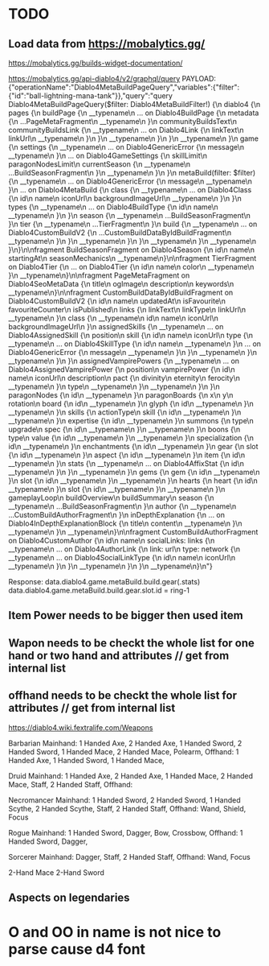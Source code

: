 # TODO
## Load data from https://mobalytics.gg/
https://mobalytics.gg/builds-widget-documentation/

https://mobalytics.gg/api-diablo4/v2/graphql/query
PAYLOAD:
{"operationName":"Diablo4MetaBuildPageQuery","variables":{"filter":{"id":"ball-lightning-mana-tank"}},"query":"query Diablo4MetaBuildPageQuery($filter: Diablo4MetaBuildFilter!) {\n  diablo4 {\n    pages {\n      buildPage {\n        __typename\n        ... on Diablo4BuildPage {\n          metadata {\n            ...PageMetaFragment\n            __typename\n          }\n          communityBuildsText\n          communityBuildsLink {\n            __typename\n            ... on Diablo4Link {\n              linkText\n              linkUrl\n              __typename\n            }\n          }\n          __typename\n        }\n      }\n      __typename\n    }\n    game {\n      settings {\n        __typename\n        ... on Diablo4GenericError {\n          message\n          __typename\n        }\n        ... on Diablo4GameSettings {\n          skillLimit\n          paragonNodesLimit\n          currentSeason {\n            __typename\n            ...BuildSeasonFragment\n          }\n          __typename\n        }\n      }\n      metaBuild(filter: $filter) {\n        __typename\n        ... on Diablo4GenericError {\n          message\n          __typename\n        }\n        ... on Diablo4MetaBuild {\n          class {\n            __typename\n            ... on Diablo4Class {\n              id\n              name\n              iconUrl\n              backgroundImageUrl\n              __typename\n            }\n          }\n          types {\n            __typename\n            ... on Diablo4BuildType {\n              id\n              name\n              __typename\n            }\n          }\n          season {\n            __typename\n            ...BuildSeasonFragment\n          }\n          tier {\n            __typename\n            ...TierFragment\n          }\n          build {\n            __typename\n            ... on Diablo4CustomBuildV2 {\n              ...CustomBuildDataByIdBuildFragment\n              __typename\n            }\n          }\n          __typename\n        }\n      }\n      __typename\n    }\n    __typename\n  }\n}\n\nfragment BuildSeasonFragment on Diablo4Season {\n  id\n  name\n  startingAt\n  seasonMechanics\n  __typename\n}\n\nfragment TierFragment on Diablo4Tier {\n  ... on Diablo4Tier {\n    id\n    name\n    color\n    __typename\n  }\n  __typename\n}\n\nfragment PageMetaFragment on Diablo4SeoMetaData {\n  title\n  ogImage\n  description\n  keywords\n  __typename\n}\n\nfragment CustomBuildDataByIdBuildFragment on Diablo4CustomBuildV2 {\n  id\n  name\n  updatedAt\n  isFavourite\n  favouriteCounter\n  isPublished\n  links {\n    linkText\n    linkType\n    linkUrl\n    __typename\n  }\n  class {\n    __typename\n    id\n    name\n    iconUrl\n    backgroundImageUrl\n  }\n  assignedSkills {\n    __typename\n    ... on Diablo4AssignedSkill {\n      position\n      skill {\n        id\n        name\n        iconUrl\n        type {\n          __typename\n          ... on Diablo4SkillType {\n            id\n            name\n            __typename\n          }\n          ... on Diablo4GenericError {\n            message\n            __typename\n          }\n        }\n        __typename\n      }\n      __typename\n    }\n  }\n  assignedVampirePowers {\n    __typename\n    ... on Diablo4AssignedVampirePower {\n      position\n      vampirePower {\n        id\n        name\n        iconUrl\n        description\n        pact {\n          divinity\n          eternity\n          ferocity\n          __typename\n        }\n        type\n        __typename\n      }\n      __typename\n    }\n  }\n  paragonNodes {\n    id\n    __typename\n  }\n  paragonBoards {\n    x\n    y\n    rotation\n    board {\n      id\n      __typename\n    }\n    glyph {\n      id\n      __typename\n    }\n    __typename\n  }\n  skills {\n    actionType\n    skill {\n      id\n      __typename\n    }\n    __typename\n  }\n  expertise {\n    id\n    __typename\n  }\n  summons {\n    type\n    upgrade\n    spec {\n      id\n      __typename\n    }\n    __typename\n  }\n  boons {\n    type\n    value {\n      id\n      __typename\n    }\n    __typename\n  }\n  specialization {\n    id\n    __typename\n  }\n  enchantments {\n    id\n    __typename\n  }\n  gear {\n    slot {\n      id\n      __typename\n    }\n    aspect {\n      id\n      __typename\n    }\n    item {\n      id\n      __typename\n    }\n    stats {\n      __typename\n      ... on Diablo4AffixStat {\n        id\n        __typename\n      }\n    }\n    __typename\n  }\n  gems {\n    gem {\n      id\n      __typename\n    }\n    slot {\n      id\n      __typename\n    }\n    __typename\n  }\n  hearts {\n    heart {\n      id\n      __typename\n    }\n    slot {\n      id\n      __typename\n    }\n    __typename\n  }\n  gameplayLoop\n  buildOverview\n  buildSummary\n  season {\n    __typename\n    ...BuildSeasonFragment\n  }\n  author {\n    __typename\n    ...CustomBuildAuthorFragment\n  }\n  inDepthExplanation {\n    ... on Diablo4InDepthExplanationBlock {\n      title\n      content\n      __typename\n    }\n    __typename\n  }\n  __typename\n}\n\nfragment CustomBuildAuthorFragment on Diablo4CustomAuthor {\n  id\n  name\n  socialLinks: links {\n    __typename\n    ... on Diablo4AuthorLink {\n      link: url\n      type: network {\n        __typename\n        ... on Diablo4SocialLinkType {\n          id\n          name\n          iconUrl\n          __typename\n        }\n      }\n      __typename\n    }\n  }\n  __typename\n}\n"}

Response:
data.diablo4.game.metaBuild.build.gear(.stats)
data.diablo4.game.metaBuild.build.gear.slot.id = ring-1

## Item Power needs to be bigger then used item

## Wapon needs to be checkt the whole list for one hand or two hand and attributes // get from internal list
## offhand needs to be checkt the whole list for attributes // get from internal list
https://diablo4.wiki.fextralife.com/Weapons


Barbarian
Mainhand: 1 Handed Axe, 2 Handed Axe, 1 Handed Sword, 2 Handed Sword, 1 Handed Mace, 2 Handed Mace, Polearm, 
Offhand: 1 Handed Axe, 1 Handed Sword, 1 Handed Mace, 

Druid
Mainhand: 1 Handed Axe, 2 Handed Axe, 1 Handed Mace, 2 Handed Mace, Staff, 2 Handed Staff,
Offhand:

Necromancer
Mainhand: 1 Handed Sword, 2 Handed Sword, 1 Handed Scythe, 2 Handed Scythe, Staff, 2 Handed Staff,
Offhand: Wand, Shield, Focus

Rogue
Mainhand: 1 Handed Sword, Dagger, Bow, Crossbow, 
Offhand: 1 Handed Sword, Dagger,

Sorcerer
Mainhand: Dagger, Staff, 2 Handed Staff,
Offhand: Wand, Focus

2-Hand Mace
2-Hand Sword

## Aspects on legendaries

# O and OO in name is not nice to parse cause d4 font